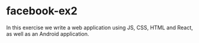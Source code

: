 # facebook-ex2
In this exercise we write a web application using JS, CSS, HTML and React, as well as an Android application.

